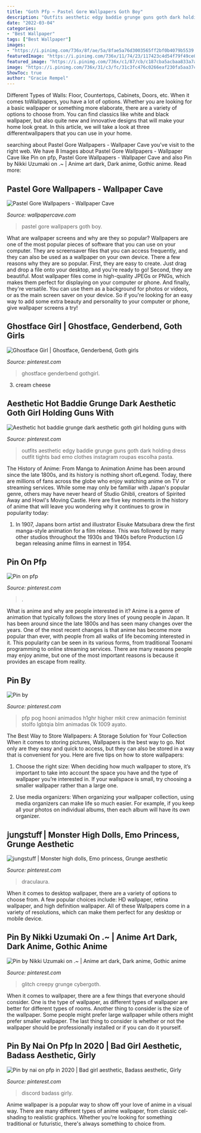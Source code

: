 ```yaml
---
title: "Goth Pfp ~ Pastel Gore Wallpapers Goth Boy"
description: "Outfits aesthetic edgy baddie grunge guns goth dark holding dress outfit tights bad emo clothes instagram roupas escolha pasta"
date: "2022-03-04"
categories:
- "Best Wallpaper"
tags: ["Best Wallpaper"]
images:
- "https://i.pinimg.com/736x/8f/ae/5a/8fae5a76d3003565ff2bf0b4079b5539.jpg"
featuredImage: "https://i.pinimg.com/736x/11/74/23/117423c4d54f79f49ce0d10cd6db2a9e.jpg"
featured_image: "https://i.pinimg.com/736x/c1/87/cb/c187cba5acbaa833a7ac823202dc37da.jpg"
image: "https://i.pinimg.com/736x/31/c3/fc/31c3fc476c0266eaf230fa5aa37cbdbb.jpg"
ShowToc: true
author: "Gracie Rempel"
---
```



Different Types of Walls: Floor, Countertops, Cabinets, Doors, etc.
When it comes toWallpapers, you have a lot of options. Whether you are looking for a basic wallpaper or something more elaborate, there are a variety of options to choose from. You can find classics like white and black wallpaper, but also quite new and innovative designs that will make your home look great. In this article, we will take a look at three differentwallpapers that you can use in your home.

	

		
searching about Pastel Gore Wallpapers - Wallpaper Cave you've visit to the right web. We have 8 Images about Pastel Gore Wallpapers - Wallpaper Cave like Pin on pfp, Pastel Gore Wallpapers - Wallpaper Cave and also Pin by Nikki Uzumaki on .~ | Anime art dark, Dark anime, Gothic anime. Read more:
		
    
## Pastel Gore Wallpapers - Wallpaper Cave

<img loading=lazy src="https://wallpapercave.com/wp/wp4118982.jpg" onerror="this.onerror=null;this.src='https://tse3.mm.bing.net/th?id=OIP.imzBCCR2SXnrd96v_J3gSgHaKX&amp;pid=15.1';" alt="Pastel Gore Wallpapers - Wallpaper Cave">

_Source: wallpapercave.com_

>pastel gore wallpapers goth boy. 

	

What are wallpaper screens and why are they so popular?
Wallpapers are one of the most popular pieces of software that you can use on your computer. They are screensaver files that you can access frequently, and they can also be used as a wallpaper on your own device. There a few reasons why they are so popular. First, they are easy to create. Just drag and drop a file onto your desktop, and you're ready to go! Second, they are beautiful. Most wallpaper files come in high-quality JPEGs or PNGs, which makes them perfect for displaying on your computer or phone. And finally, they're versatile. You can use them as a background for photos or videos, or as the main screen saver on your device. So if you're looking for an easy way to add some extra beauty and personality to your computer or phone, give wallpaper screens a try!

    
## Ghostface Girl | Ghostface, Genderbend, Goth Girls

<img loading=lazy src="https://i.pinimg.com/736x/01/bf/1a/01bf1ae3a0f9ce907be3c32d86efb851.jpg" onerror="this.onerror=null;this.src='https://tse4.mm.bing.net/th?id=OIP.HiYRU96xfnM-ymh8BfSMlgHaHa&amp;pid=15.1';" alt="Ghostface Girl | Ghostface, Genderbend, Goth girls">

_Source: pinterest.com_

>ghostface genderbend gothgirl. 

	

3. cream cheese 

    
## Aesthetic Hot Baddie Grunge Dark Aesthetic Goth Girl Holding Guns With

<img loading=lazy src="https://i.pinimg.com/736x/8f/ae/5a/8fae5a76d3003565ff2bf0b4079b5539.jpg" onerror="this.onerror=null;this.src='https://tse4.mm.bing.net/th?id=OIP.L1fh1fUWTS5XbzDHcg_aAQHaJP&amp;pid=15.1';" alt="Aesthetic hot baddie grunge dark aesthetic goth girl holding guns with">

_Source: pinterest.com_

>outfits aesthetic edgy baddie grunge guns goth dark holding dress outfit tights bad emo clothes instagram roupas escolha pasta. 

	

The History of Anime: From Manga to Animation
Anime has been around since the late 1800s, and its history is nothing short ofLegend. Today, there are millions of fans across the globe who enjoy watching anime on TV or streaming services. While some may only be familiar with Japan's popular genre, others may have never heard of Studio Ghibli, creators of Spirited Away and Howl's Moving Castle. Here are five key moments in the history of anime that will leave you wondering why it continues to grow in popularity today:
1) In 1907, Japans born artist and illustrator Eisuke Matsubara drew the first manga-style animation for a film release. This was followed by many other studios throughout the 1930s and 1940s before Production I.G began releasing anime films in earnest in 1954.

    
## Pin On Pfp

<img loading=lazy src="https://i.pinimg.com/736x/c1/87/cb/c187cba5acbaa833a7ac823202dc37da.jpg" onerror="this.onerror=null;this.src='https://tse3.mm.bing.net/th?id=OIP.oP4YGvQoHHy7wyXo6DYJlwHaFn&amp;pid=15.1';" alt="Pin on pfp">

_Source: pinterest.com_

>. 

	

What is anime and why are people interested in it?
Anime is a genre of animation that typically follows the story lines of young people in Japan. It has been around since the late 1800s and has seen many changes over the years. One of the most recent changes is that anime has become more popular than ever, with people from all walks of life becoming interested in it. This popularity can be seen in its various forms, from traditional Toonami programming to online streaming services. There are many reasons people may enjoy anime, but one of the most important reasons is because it provides an escape from reality.

    
## Pin By

<img loading=lazy src="https://i.pinimg.com/736x/11/74/23/117423c4d54f79f49ce0d10cd6db2a9e.jpg" onerror="this.onerror=null;this.src='https://tse2.mm.bing.net/th?id=OIP.kILHDAAjFtbZZni-8PBBjQHaHa&amp;pid=15.1';" alt="Pin by">

_Source: pinterest.com_

>pfp pog hooni animados h1ghr higher mkit crew animación feminist stolfo lgbtqia blm animadas 0k 1009 ayato. 

	

The Best Way to Store Wallpapers: A Storage Solution for Your Collection
When it comes to storing pictures, Wallpapers is the best way to go. Not only are they easy and quick to access, but they can also be stored in a way that is convenient for you. Here are five tips on how to store wallpapers:
1) Choose the right size: When deciding how much wallpaper to store, it’s important to take into account the space you have and the type of wallpaper you’re interested in. If your wallspace is small, try choosing a smaller wallpaper rather than a large one.

2) Use media organizers: When organizing your wallpaper collection, using media organizers can make life so much easier. For example, if you keep all your photos on individual albums, then each album will have its own organizer.

    
## 𝗃𝗎𝗇𝗀𝗌𝗍𝗎𝖿𝖿 | Monster High Dolls, Emo Princess, Grunge Aesthetic

<img loading=lazy src="https://i.pinimg.com/736x/6c/41/59/6c4159959abad759a286c3f9d614eeb1.jpg" onerror="this.onerror=null;this.src='https://tse1.mm.bing.net/th?id=OIP.tYgkwX9rdbyBhSo4WQgsuQHaHa&amp;pid=15.1';" alt="𝗃𝗎𝗇𝗀𝗌𝗍𝗎𝖿𝖿 | Monster high dolls, Emo princess, Grunge aesthetic">

_Source: pinterest.com_

>draculaura. 

	

When it comes to desktop wallpaper, there are a variety of options to choose from. A few popular choices include: HD wallpaper, retina wallpaper, and high definition wallpaper. All of these Wallpapers come in a variety of resolutions, which can make them perfect for any desktop or mobile device. 

    
## Pin By Nikki Uzumaki On .~ | Anime Art Dark, Dark Anime, Gothic Anime

<img loading=lazy src="https://i.pinimg.com/736x/6a/b2/3f/6ab23f29277459295ab132b79f1c0ad7.jpg" onerror="this.onerror=null;this.src='https://tse2.mm.bing.net/th?id=OIP.crn7Ih1VmzboNmRrJ6kYSAHaH6&amp;pid=15.1';" alt="Pin by Nikki Uzumaki on .~ | Anime art dark, Dark anime, Gothic anime">

_Source: pinterest.com_

>glitch creepy grunge cybergoth. 

	

When it comes to wallpaper, there are a few things that everyone should consider. One is the type of wallpaper, as different types of wallpaper are better for different types of rooms. Another thing to consider is the size of the wallpaper. Some people might prefer large wallpaper while others might prefer smaller wallpaper. The last thing to consider is whether or not the wallpaper should be professionally installed or if you can do it yourself.

    
## Pin By Nai On Pfp In 2020 | Bad Girl Aesthetic, Badass Aesthetic, Girly

<img loading=lazy src="https://i.pinimg.com/736x/31/c3/fc/31c3fc476c0266eaf230fa5aa37cbdbb.jpg" onerror="this.onerror=null;this.src='https://tse1.mm.bing.net/th?id=OIP.6uQ8pWzSxAA9CaWMw8UHyQAAAA&amp;pid=15.1';" alt="Pin by nai on pfp in 2020 | Bad girl aesthetic, Badass aesthetic, Girly">

_Source: pinterest.com_

>discord badass girly. 

	

Anime wallpaper is a popular way to show off your love of anime in a visual way. There are many different types of anime wallpaper, from classic cel-shading to realistic graphics. Whether you're looking for something traditional or futuristic, there's always something to choice from.

